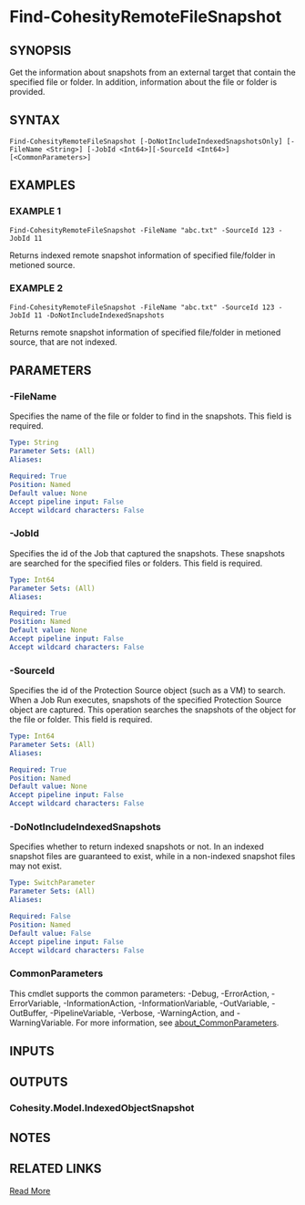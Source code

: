 # Find-CohesityRemoteFileSnapshot

## SYNOPSIS
Get the information about snapshots from an external target that contain the specified file or folder. In addition, information about the file or folder is provided.

## SYNTAX

```
Find-CohesityRemoteFileSnapshot [-DoNotIncludeIndexedSnapshotsOnly] [-FileName <String>] [-JobId <Int64>][-SourceId <Int64>] [<CommonParameters>]
```

## EXAMPLES

### EXAMPLE 1
```
Find-CohesityRemoteFileSnapshot -FileName "abc.txt" -SourceId 123 -JobId 11
```

Returns indexed remote snapshot information of specified file/folder in metioned source.

### EXAMPLE 2
```
Find-CohesityRemoteFileSnapshot -FileName "abc.txt" -SourceId 123 -JobId 11 -DoNotIncludeIndexedSnapshots
```

Returns remote snapshot information of specified file/folder in metioned source, that are not indexed.

## PARAMETERS

### -FileName
Specifies the name of the file or folder to find in the snapshots.
This field is required.

```yaml
Type: String
Parameter Sets: (All)
Aliases:

Required: True
Position: Named
Default value: None
Accept pipeline input: False
Accept wildcard characters: False
```

### -JobId
Specifies the id of the Job that captured the snapshots.
These snapshots are searched for the specified files or folders.
This field is required.

```yaml
Type: Int64
Parameter Sets: (All)
Aliases:

Required: True
Position: Named
Default value: None
Accept pipeline input: False
Accept wildcard characters: False
```

### -SourceId
Specifies the id of the Protection Source object (such as a VM) to search.
When a Job Run executes, snapshots of the specified Protection Source
object are captured. This operation searches the snapshots of the
object for the file or folder. This field is required.

```yaml
Type: Int64
Parameter Sets: (All)
Aliases:

Required: True
Position: Named
Default value: None
Accept pipeline input: False
Accept wildcard characters: False
```

### -DoNotIncludeIndexedSnapshots
Specifies whether to return indexed snapshots or not. In an indexed snapshot files are guaranteed to exist, while in a non-indexed snapshot files may not exist.

```yaml
Type: SwitchParameter
Parameter Sets: (All)
Aliases:

Required: False
Position: Named
Default value: False
Accept pipeline input: False
Accept wildcard characters: False
```

### CommonParameters
This cmdlet supports the common parameters: -Debug, -ErrorAction, -ErrorVariable, -InformationAction, -InformationVariable, -OutVariable, -OutBuffer, -PipelineVariable, -Verbose, -WarningAction, and -WarningVariable. For more information, see [about_CommonParameters](http://go.microsoft.com/fwlink/?LinkID=113216).

## INPUTS

## OUTPUTS

### Cohesity.Model.IndexedObjectSnapshot
## NOTES

## RELATED LINKS
[Read More](https://cohesity.github.io/cohesity-powershell-module/#/README)
